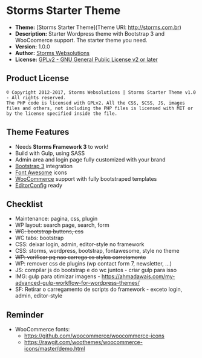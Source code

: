 # Storms Starter Theme

- **Theme:**          [Storms Starter Theme](Theme URI: http://storms.com.br)
- **Description:**    Starter Wordpress theme with Bootstrap 3 and WooCoomerce support. The starter theme you need.
- **Version:**        1.0.0
- **Author:**         [Storms Websolutions](http://storms.com.br)
- **License:**        [GPLv2 - GNU General Public License v2 or later](http://www.gnu.org/licenses/gpl-2.0.html)

## Product License

```
© Copyright 2012-2017, Storms Websolutions | Storms Starter Theme v1.0 - All rights reserved.
The PHP code is licensed with GPLv2. All the CSS, SCSS, JS, images files and others, not including the PHP files is licensed with MIT or by the license specified inside the file.
```

## Theme Features

* Needs **Storms Framework 3** to work!
* Build with Gulp, using SASS
* Admin area and login page fully customized with your brand
* [Bootstrap 3](http://getbootstrap.com/) integration
* [Font Awesome](https://fortawesome.github.io/Font-Awesome/) icons
* [WooCommerce](http://www.woothemes.com/woocommerce/) support with fully bootstraped templates
* [EditorConfig](http://editorconfig.org/) ready

## Checklist

- Maintenance: pagina, css, plugin
- WP layout: search page, search, form
- ~~WC: bootstrap buttons, css~~
- WC tabs: bootstrap
- CSS: deixar login, admin, editor-style no framework
- CSS: storms, wordpress, bootstrap, fontawesome, style no theme
- ~~WP: verificar pq nao carrega os styles corretamente~~
- WP: remover css de plugins (wp contact form 7, newsletter, ...)
- JS: compilar js do bootstrap e do wc juntos - criar gulp para isso
- IMG: gulp para otimizar imagens - https://ahmadawais.com/my-advanced-gulp-workflow-for-wordpress-themes/
- SF: Retirar o carregamento de scripts do framework - exceto login, admin, editor-style

## Reminder

- WooCommerce fonts: 
    - https://github.com/woocommerce/woocommerce-icons
    - https://rawgit.com/woothemes/woocommerce-icons/master/demo.html

